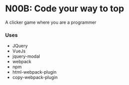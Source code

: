 # N00B: Code your way to top
A clicker game where you are a programmer

### Uses
* JQuery
* VueJs
* jquery-modal
* webpack
* npm
* html-webpack-plugin
* copy-webpack-plugin
